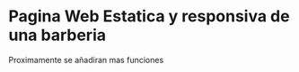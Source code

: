 <h1> Pagina Web Estatica y responsiva de una barberia </h1>

<p> Proximamente se añadiran mas funciones </p>
